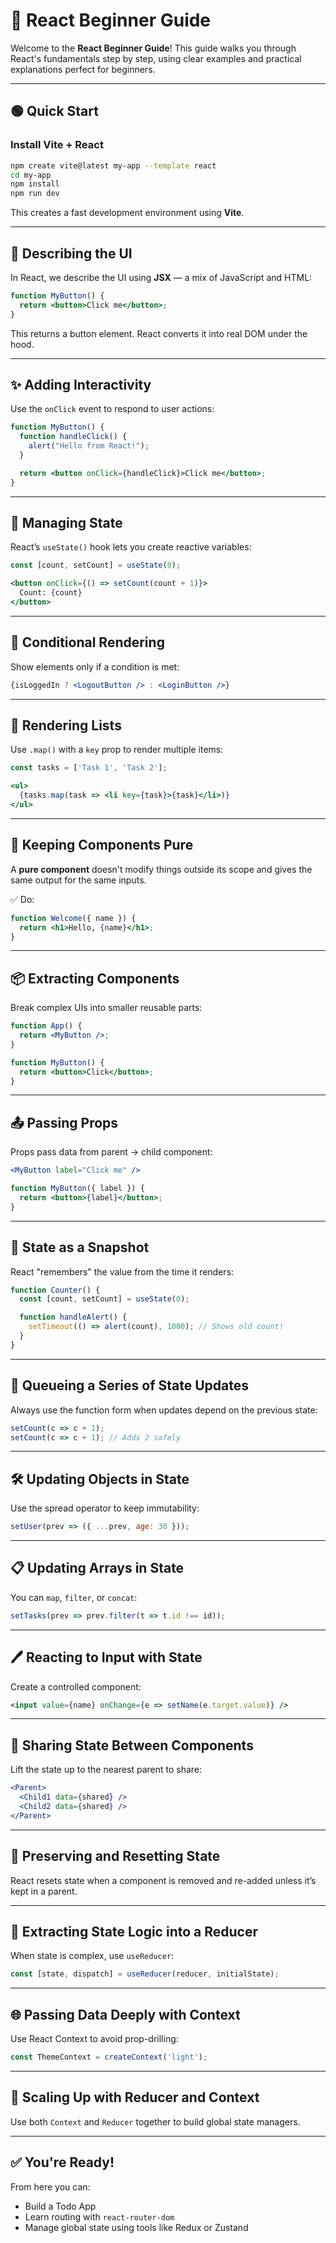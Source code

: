 # 📘 React Beginner Guide

Welcome to the **React Beginner Guide**! This guide walks you through React's fundamentals step by step, using clear examples and practical explanations perfect for beginners.

---

## 🟢 Quick Start

### Install Vite + React
```bash
npm create vite@latest my-app --template react
cd my-app
npm install
npm run dev
```
This creates a fast development environment using **Vite**.

---

## 🧱 Describing the UI

In React, we describe the UI using **JSX** — a mix of JavaScript and HTML:
```jsx
function MyButton() {
  return <button>Click me</button>;
}
```
This returns a button element. React converts it into real DOM under the hood.

---

## ✨ Adding Interactivity

Use the `onClick` event to respond to user actions:
```jsx
function MyButton() {
  function handleClick() {
    alert("Hello from React!");
  }

  return <button onClick={handleClick}>Click me</button>;
}
```

---

## 🧠 Managing State

React’s `useState()` hook lets you create reactive variables:
```jsx
const [count, setCount] = useState(0);

<button onClick={() => setCount(count + 1)}>
  Count: {count}
</button>
```

---

## 🧩 Conditional Rendering

Show elements only if a condition is met:
```jsx
{isLoggedIn ? <LogoutButton /> : <LoginButton />}
```

---

## 🔁 Rendering Lists

Use `.map()` with a `key` prop to render multiple items:
```jsx
const tasks = ['Task 1', 'Task 2'];

<ul>
  {tasks.map(task => <li key={task}>{task}</li>)}
</ul>
```

---

## 🧼 Keeping Components Pure

A **pure component** doesn't modify things outside its scope and gives the same output for the same inputs.

✅ Do:
```jsx
function Welcome({ name }) {
  return <h1>Hello, {name}</h1>;
}
```

---

## 📦 Extracting Components

Break complex UIs into smaller reusable parts:
```jsx
function App() {
  return <MyButton />;
}

function MyButton() {
  return <button>Click</button>;
}
```

---

## 📤 Passing Props

Props pass data from parent → child component:
```jsx
<MyButton label="Click me" />

function MyButton({ label }) {
  return <button>{label}</button>;
}
```

---

## 📸 State as a Snapshot

React "remembers" the value from the time it renders:
```jsx
function Counter() {
  const [count, setCount] = useState(0);

  function handleAlert() {
    setTimeout(() => alert(count), 1000); // Shows old count!
  }
}
```

---

## 🧮 Queueing a Series of State Updates

Always use the function form when updates depend on the previous state:
```jsx
setCount(c => c + 1);
setCount(c => c + 1); // Adds 2 safely
```

---

## 🛠️ Updating Objects in State

Use the spread operator to keep immutability:
```jsx
setUser(prev => ({ ...prev, age: 30 }));
```

---

## 📋 Updating Arrays in State

You can `map`, `filter`, or `concat`:
```jsx
setTasks(prev => prev.filter(t => t.id !== id));
```

---

## 🖊️ Reacting to Input with State

Create a controlled component:
```jsx
<input value={name} onChange={e => setName(e.target.value)} />
```

---

## 🔗 Sharing State Between Components

Lift the state up to the nearest parent to share:
```jsx
<Parent>
  <Child1 data={shared} />
  <Child2 data={shared} />
</Parent>
```

---

## 🔁 Preserving and Resetting State

React resets state when a component is removed and re-added unless it’s kept in a parent.

---

## 🧠 Extracting State Logic into a Reducer

When state is complex, use `useReducer`:
```jsx
const [state, dispatch] = useReducer(reducer, initialState);
```

---

## 🌐 Passing Data Deeply with Context

Use React Context to avoid prop-drilling:
```jsx
const ThemeContext = createContext('light');
```

---

## 🧱 Scaling Up with Reducer and Context

Use both `Context` and `Reducer` together to build global state managers.

---

## ✅ You're Ready!

From here you can:
- Build a Todo App
- Learn routing with `react-router-dom`
- Manage global state using tools like Redux or Zustand
